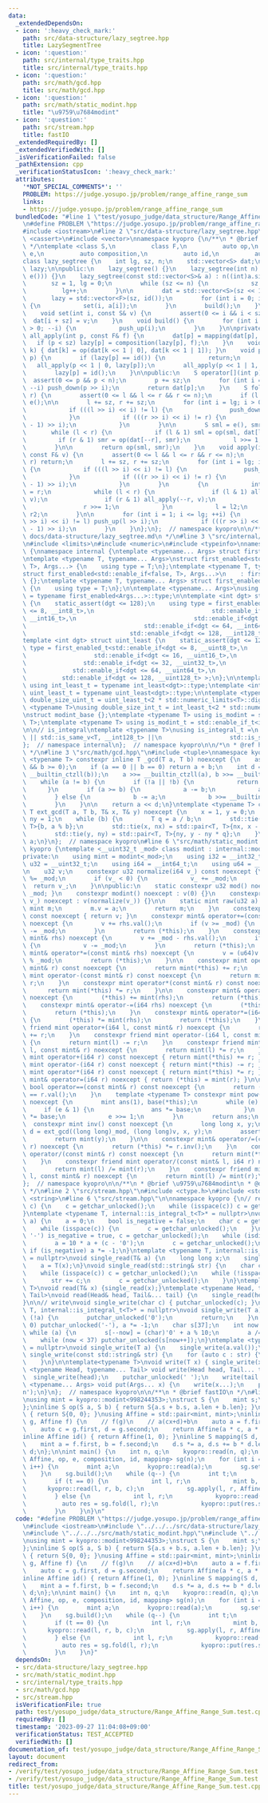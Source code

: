 ```yaml
---
data:
  _extendedDependsOn:
  - icon: ':heavy_check_mark:'
    path: src/data-structure/lazy_segtree.hpp
    title: LazySegmentTree
  - icon: ':question:'
    path: src/internal/type_traits.hpp
    title: src/internal/type_traits.hpp
  - icon: ':question:'
    path: src/math/gcd.hpp
    title: src/math/gcd.hpp
  - icon: ':question:'
    path: src/math/static_modint.hpp
    title: "\u9759\u7684modint"
  - icon: ':question:'
    path: src/stream.hpp
    title: fastIO
  _extendedRequiredBy: []
  _extendedVerifiedWith: []
  _isVerificationFailed: false
  _pathExtension: cpp
  _verificationStatusIcon: ':heavy_check_mark:'
  attributes:
    '*NOT_SPECIAL_COMMENTS*': ''
    PROBLEM: https://judge.yosupo.jp/problem/range_affine_range_sum
    links:
    - https://judge.yosupo.jp/problem/range_affine_range_sum
  bundledCode: "#line 1 \"test/yosupo_judge/data_structure/Range_Affine_Range_Sum.test.cpp\"\
    \n#define PROBLEM \"https://judge.yosupo.jp/problem/range_affine_range_sum\"\n\
    #include <iostream>\n#line 2 \"src/data-structure/lazy_segtree.hpp\"\n#include\
    \ <cassert>\n#include <vector>\nnamespace kyopro {\n/**\n * @brief LazySegmentTree\n\
    \ */\ntemplate <class S,\n          class F,\n          auto op,\n          auto\
    \ e,\n          auto composition,\n          auto id,\n          auto mapping>\n\
    class lazy_segtree {\n    int lg, sz, n;\n    std::vector<S> dat;\n    std::vector<F>\
    \ lazy;\n\npublic:\n    lazy_segtree() {}\n    lazy_segtree(int n) : lazy_segtree(std::vector<S>(n,\
    \ e())) {}\n    lazy_segtree(const std::vector<S>& a) : n((int)a.size()) {\n \
    \       sz = 1, lg = 0;\n        while (sz <= n) {\n            sz <<= 1;\n  \
    \          lg++;\n        }\n\n        dat = std::vector<S>(sz << 1, e());\n \
    \       lazy = std::vector<F>(sz, id());\n        for (int i = 0; i < n; ++i)\
    \ {\n            set(i, a[i]);\n        }\n        build();\n    }\n\npublic:\n\
    \    void set(int i, const S& v) {\n        assert(0 <= i && i < sz);\n      \
    \  dat[i + sz] = v;\n    }\n    void build() {\n        for (int i = sz - 1; i\
    \ > 0; --i) {\n            push_up(i);\n        }\n    }\n\nprivate:\n    void\
    \ all_apply(int p, const F& f) {\n        dat[p] = mapping(dat[p], f);\n     \
    \   if (p < sz) lazy[p] = composition(lazy[p], f);\n    }\n    void push_up(int\
    \ k) { dat[k] = op(dat[k << 1 | 0], dat[k << 1 | 1]); }\n    void push_down(int\
    \ p) {\n        if (lazy[p] == id()) {\n            return;\n        }\n     \
    \   all_apply(p << 1 | 0, lazy[p]);\n        all_apply(p << 1 | 1, lazy[p]);\n\
    \        lazy[p] = id();\n    }\n\npublic:\n    S operator[](int p) {\n      \
    \  assert(0 <= p && p < n);\n        p += sz;\n        for (int i = lg; i > 0;\
    \ --i) push_down(p >> i);\n        return dat[p];\n    }\n    S fold(int l, int\
    \ r) {\n        assert(0 <= l && l <= r && r <= n);\n        if (l == r) return\
    \ e();\n\n        l += sz, r += sz;\n        for (int i = lg; i > 0; --i) {\n\
    \            if (((l >> i) << i) != l) {\n                push_down(l >> i);\n\
    \            }\n            if (((r >> i) << i) != r) {\n                push_down((r\
    \ - 1) >> i);\n            }\n        }\n\n        S sml = e(), smr = e();\n \
    \       while (l < r) {\n            if (l & 1) sml = op(sml, dat[l++]);\n   \
    \         if (r & 1) smr = op(dat[--r], smr);\n            l >>= 1, r >>= 1;\n\
    \        }\n\n        return op(sml, smr);\n    }\n    void apply(int l, int r,\
    \ const F& v) {\n        assert(0 <= l && l <= r && r <= n);\n        if (l ==\
    \ r) return;\n        l += sz, r += sz;\n        for (int i = lg; i > 0; --i)\
    \ {\n            if (((l >> i) << i) != l) {\n                push_down(l >> i);\n\
    \            }\n            if (((r >> i) << i) != r) {\n                push_down((r\
    \ - 1) >> i);\n            }\n        }\n        {\n            int l2 = l, r2\
    \ = r;\n            while (l < r) {\n                if (l & 1) all_apply(l++,\
    \ v);\n                if (r & 1) all_apply(--r, v);\n                l >>= 1;\n\
    \                r >>= 1;\n            }\n            l = l2;\n            r =\
    \ r2;\n        }\n\n        for (int i = 1; i <= lg; ++i) {\n            if (((l\
    \ >> i) << i) != l) push_up(l >> i);\n            if (((r >> i) << i) != r) push_up((r\
    \ - 1) >> i);\n        }\n    }\n};\n};  // namespace kyopro\n\n/**\n * @docs\
    \ docs/data-structure/lazy_segtree.md\n */\n#line 3 \"src/internal/type_traits.hpp\"\
    \n#include <limits>\n#include <numeric>\n#include <typeinfo>\nnamespace kyopro\
    \ {\nnamespace internal {\ntemplate <typename... Args> struct first_enabled {};\n\
    \ntemplate <typename T, typename... Args>\nstruct first_enabled<std::enable_if<true,\
    \ T>, Args...> {\n    using type = T;\n};\ntemplate <typename T, typename... Args>\n\
    struct first_enabled<std::enable_if<false, T>, Args...>\n    : first_enabled<Args...>\
    \ {};\ntemplate <typename T, typename... Args> struct first_enabled<T, Args...>\
    \ {\n    using type = T;\n};\n\ntemplate <typename... Args>\nusing first_enabled_t\
    \ = typename first_enabled<Args...>::type;\n\ntemplate <int dgt> struct int_least\
    \ {\n    static_assert(dgt <= 128);\n    using type = first_enabled_t<std::enable_if<dgt\
    \ <= 8, __int8_t>,\n                                 std::enable_if<dgt <= 16,\
    \ __int16_t>,\n                                 std::enable_if<dgt <= 32, __int32_t>,\n\
    \                                 std::enable_if<dgt <= 64, __int64_t>,\n    \
    \                             std::enable_if<dgt <= 128, __int128_t> >;\n};\n\
    template <int dgt> struct uint_least {\n    static_assert(dgt <= 128);\n    using\
    \ type = first_enabled_t<std::enable_if<dgt <= 8, __uint8_t>,\n              \
    \                   std::enable_if<dgt <= 16, __uint16_t>,\n                 \
    \                std::enable_if<dgt <= 32, __uint32_t>,\n                    \
    \             std::enable_if<dgt <= 64, __uint64_t>,\n                       \
    \          std::enable_if<dgt <= 128, __uint128_t> >;\n};\n\ntemplate <int dgt>\
    \ using int_least_t = typename int_least<dgt>::type;\ntemplate <int dgt> using\
    \ uint_least_t = typename uint_least<dgt>::type;\n\ntemplate <typename T>\nusing\
    \ double_size_uint_t = uint_least_t<2 * std::numeric_limits<T>::digits>;\n\ntemplate\
    \ <typename T>\nusing double_size_int_t = int_least_t<2 * std::numeric_limits<T>::digits>;\n\
    \nstruct modint_base {};\ntemplate <typename T> using is_modint = std::is_base_of<modint_base,\
    \ T>;\ntemplate <typename T> using is_modint_t = std::enable_if_t<is_modint<T>::value>;\n\
    \n\n// is_integral\ntemplate <typename T>\nusing is_integral_t =\n    std::enable_if_t<std::is_integral_v<T>\
    \ || std::is_same_v<T, __int128_t> ||\n                   std::is_same_v<T, __uint128_t>>;\n\
    };  // namespace internal\n};  // namespace kyopro\n\n/*\n * @ref https://qiita.com/kazatsuyu/items/f8c3b304e7f8b35263d8\n\
    \ */\n#line 3 \"src/math/gcd.hpp\"\n#include <tuple>\nnamespace kyopro {\ntemplate\
    \ <typename T> constexpr inline T _gcd(T a, T b) noexcept {\n    assert(a >= 0\
    \ && b >= 0);\n    if (a == 0 || b == 0) return a + b;\n    int d = std::min<T>(__builtin_ctzll(a),\
    \ __builtin_ctzll(b));\n    a >>= __builtin_ctzll(a), b >>= __builtin_ctzll(b);\n\
    \    while (a != b) {\n        if (!a || !b) {\n            return a + b;\n  \
    \      }\n        if (a >= b) {\n            a -= b;\n            a >>= __builtin_ctzll(a);\n\
    \        } else {\n            b -= a;\n            b >>= __builtin_ctzll(b);\n\
    \        }\n    }\n\n    return a << d;\n}\ntemplate <typename T> constexpr inline\
    \ T ext_gcd(T a, T b, T& x, T& y) noexcept {\n    x = 1, y = 0;\n    T nx = 0,\
    \ ny = 1;\n    while (b) {\n        T q = a / b;\n        std::tie(a, b) = std::pair<T,\
    \ T>{b, a % b};\n        std::tie(x, nx) = std::pair<T, T>{nx, x - nx * q};\n\
    \        std::tie(y, ny) = std::pair<T, T>{ny, y - ny * q};\n    }\n    return\
    \ a;\n}\n};  // namespace kyopro\n#line 6 \"src/math/static_modint.hpp\"\nnamespace\
    \ kyopro {\ntemplate <__uint32_t _mod> class modint : internal::modint_base {\n\
    private:\n    using mint = modint<_mod>;\n    using i32 = __int32_t;\n    using\
    \ u32 = __uint32_t;\n    using i64 = __int64_t;\n    using u64 = __uint64_t;\n\
    \n    u32 v;\n    constexpr u32 normalize(i64 v_) const noexcept {\n        v_\
    \ %= _mod;\n        if (v_ < 0) {\n            v_ += _mod;\n        }\n      \
    \  return v_;\n    }\n\npublic:\n    static constexpr u32 mod() noexcept { return\
    \ _mod; }\n    constexpr modint() noexcept : v(0) {}\n    constexpr modint(i64\
    \ v_) noexcept : v(normalize(v_)) {}\n\n    static mint raw(u32 a) {\n       \
    \ mint m;\n        m.v = a;\n        return m;\n    }\n    constexpr u32 val()\
    \ const noexcept { return v; }\n    constexpr mint& operator+=(const mint& rhs)\
    \ noexcept {\n        v += rhs.val();\n        if (v >= _mod) {\n            v\
    \ -= _mod;\n        }\n        return (*this);\n    }\n    constexpr mint& operator-=(const\
    \ mint& rhs) noexcept {\n        v += _mod - rhs.val();\n        if (v >= _mod)\
    \ {\n            v -= _mod;\n        }\n        return (*this);\n    }\n    constexpr\
    \ mint& operator*=(const mint& rhs) noexcept {\n        v = (u64)v * rhs.val()\
    \ % _mod;\n        return (*this);\n    }\n\n    constexpr mint operator+(const\
    \ mint& r) const noexcept {\n        return mint(*this) += r;\n    }\n    constexpr\
    \ mint operator-(const mint& r) const noexcept {\n        return mint(*this) -=\
    \ r;\n    }\n    constexpr mint operator*(const mint& r) const noexcept {\n  \
    \      return mint(*this) *= r;\n    }\n\n    constexpr mint& operator+=(i64 rhs)\
    \ noexcept {\n        (*this) += mint(rhs);\n        return (*this);\n    }\n\
    \    constexpr mint& operator-=(i64 rhs) noexcept {\n        (*this) -= mint(rhs);\n\
    \        return (*this);\n    }\n    constexpr mint& operator*=(i64 rhs) noexcept\
    \ {\n        (*this) *= mint(rhs);\n        return (*this);\n    }\n    constexpr\
    \ friend mint operator+(i64 l, const mint& r) noexcept {\n        return mint(l)\
    \ += r;\n    }\n    constexpr friend mint operator-(i64 l, const mint& r) noexcept\
    \ {\n        return mint(l) -= r;\n    }\n    constexpr friend mint operator*(i64\
    \ l, const mint& r) noexcept {\n        return mint(l) *= r;\n    }\n\n    constexpr\
    \ mint operator+(i64 r) const noexcept { return mint(*this) += r; }\n    constexpr\
    \ mint operator-(i64 r) const noexcept { return mint(*this) -= r; }\n    constexpr\
    \ mint operator*(i64 r) const noexcept { return mint(*this) *= r; }\n\n    constexpr\
    \ mint& operator=(i64 r) noexcept { return (*this) = mint(r); }\n\n    constexpr\
    \ bool operator==(const mint& r) const noexcept {\n        return (*this).val()\
    \ == r.val();\n    }\n    template <typename T> constexpr mint pow(T e) const\
    \ noexcept {\n        mint ans(1), base(*this);\n        while (e) {\n       \
    \     if (e & 1) {\n                ans *= base;\n            }\n            base\
    \ *= base;\n            e >>= 1;\n        }\n        return ans;\n    }\n\n  \
    \  constexpr mint inv() const noexcept {\n        long long x, y;\n        auto\
    \ d = ext_gcd((long long)_mod, (long long)v, x, y);\n        assert(d == 1);\n\
    \        return mint(y);\n    }\n\n    constexpr mint& operator/=(const mint&\
    \ r) noexcept {\n        return (*this) *= r.inv();\n    }\n    constexpr mint\
    \ operator/(const mint& r) const noexcept {\n        return mint(*this) *= r.inv();\n\
    \    }\n    constexpr friend mint operator/(const mint& l, i64 r) noexcept {\n\
    \        return mint(l) /= mint(r);\n    }\n    constexpr friend mint operator/(i64\
    \ l, const mint& r) noexcept {\n        return mint(l) /= mint(r);\n    }\n};\n\
    };  // namespace kyopro\n\n/**\n * @brief \u9759\u7684modint\n * @docs docs/math/static_modint.md\n\
    \ */\n#line 2 \"src/stream.hpp\"\n#include <ctype.h>\n#include <stdio.h>\n#include\
    \ <string>\n#line 6 \"src/stream.hpp\"\n\nnamespace kyopro {\n// read\nvoid single_read(char&\
    \ c) {\n    c = getchar_unlocked();\n    while (isspace(c)) c = getchar_unlocked();\n\
    }\ntemplate <typename T, internal::is_integral_t<T>* = nullptr>\nvoid single_read(T&\
    \ a) {\n    a = 0;\n    bool is_negative = false;\n    char c = getchar_unlocked();\n\
    \    while (isspace(c)) {\n        c = getchar_unlocked();\n    }\n    if (c ==\
    \ '-') is_negative = true, c = getchar_unlocked();\n    while (isdigit(c)) {\n\
    \        a = 10 * a + (c - '0');\n        c = getchar_unlocked();\n    }\n   \
    \ if (is_negative) a *= -1;\n}\ntemplate <typename T, internal::is_modint_t<T>*\
    \ = nullptr>\nvoid single_read(T& a) {\n    long long x;\n    single_read(x);\n\
    \    a = T(x);\n}\nvoid single_read(std::string& str) {\n    char c = getchar_unlocked();\n\
    \    while (isspace(c)) c = getchar_unlocked();\n    while (!isspace(c)) {\n \
    \       str += c;\n        c = getchar_unlocked();\n    }\n}\ntemplate<typename\
    \ T>\nvoid read(T& x) {single_read(x);}\ntemplate <typename Head, typename...\
    \ Tail>\nvoid read(Head& head, Tail&... tail) {\n    single_read(head), read(tail...);\n\
    }\n\n// write\nvoid single_write(char c) { putchar_unlocked(c); }\ntemplate <typename\
    \ T, internal::is_integral_t<T>* = nullptr>\nvoid single_write(T a) {\n    if\
    \ (!a) {\n        putchar_unlocked('0');\n        return;\n    }\n    if (a <\
    \ 0) putchar_unlocked('-'), a *= -1;\n    char s[37];\n    int now = 37;\n   \
    \ while (a) {\n        s[--now] = (char)'0' + a % 10;\n        a /= 10;\n    }\n\
    \    while (now < 37) putchar_unlocked(s[now++]);\n}\ntemplate <typename T, internal::is_modint_t<T>*\
    \ = nullptr>\nvoid single_write(T a) {\n    single_write(a.val());\n}\n\nvoid\
    \ single_write(const std::string& str) {\n    for (auto c : str) {\n        putchar_unlocked(c);\n\
    \    }\n}\n\ntemplate<typename T>\nvoid write(T x) { single_write(x); }\ntemplate\
    \ <typename Head, typename... Tail> void write(Head head, Tail... tail) {\n  \
    \  single_write(head);\n    putchar_unlocked(' ');\n    write(tail...);\n}\ntemplate\
    \ <typename... Args> void put(Args... x) {\n    write(x...);\n    putchar_unlocked('\\\
    n');\n}\n};  // namespace kyopro\n\n/**\n * @brief fastIO\n */\n#line 6 \"test/yosupo_judge/data_structure/Range_Affine_Range_Sum.test.cpp\"\
    \nusing mint = kyopro::modint<998244353>;\nstruct S {\n    mint s;\n    int len;\n\
    };\ninline S op(S a, S b) { return S{a.s + b.s, a.len + b.len}; }\ninline S e()\
    \ { return S{0, 0}; }\nusing Affine = std::pair<mint, mint>;\ninline Affine composition(Affine\
    \ g, Affine f) {\n    // f(g)\n    // a(cx+d)+b\n    auto a = f.first, b = f.second;\n\
    \    auto c = g.first, d = g.second;\n    return Affine(a * c, a * d + b);\n}\n\
    inline Affine id() { return Affine(1, 0); }\ninline S mapping(S d, Affine f) {\n\
    \    mint a = f.first, b = f.second;\n    d.s *= a, d.s += b * d.len;\n    return\
    \ d;\n};\n\nint main() {\n    int n, q;\n    kyopro::read(n, q);\n    kyopro::lazy_segtree<S,\
    \ Affine, op, e, composition, id, mapping> sg(n);\n    for (int i = 0; i < n;\
    \ i++) {\n        mint a;\n        kyopro::read(a);\n        sg.set(i, {a, 1});\n\
    \    }\n    sg.build();\n    while (q--) {\n        int t;\n        kyopro::read(t);\n\
    \        if (t == 0) {\n            int l, r;\n            mint b, c;\n      \
    \      kyopro::read(l, r, b, c);\n            sg.apply(l, r, Affine(b, c));\n\
    \        } else {\n            int l, r;\n            kyopro::read(l, r);\n  \
    \          auto res = sg.fold(l, r);\n            kyopro::put(res.s.val());\n\
    \        }\n    }\n}\n"
  code: "#define PROBLEM \"https://judge.yosupo.jp/problem/range_affine_range_sum\"\
    \n#include <iostream>\n#include \"../../../src/data-structure/lazy_segtree.hpp\"\
    \n#include \"../../../src/math/static_modint.hpp\"\n#include \"../../../src/stream.hpp\"\
    \nusing mint = kyopro::modint<998244353>;\nstruct S {\n    mint s;\n    int len;\n\
    };\ninline S op(S a, S b) { return S{a.s + b.s, a.len + b.len}; }\ninline S e()\
    \ { return S{0, 0}; }\nusing Affine = std::pair<mint, mint>;\ninline Affine composition(Affine\
    \ g, Affine f) {\n    // f(g)\n    // a(cx+d)+b\n    auto a = f.first, b = f.second;\n\
    \    auto c = g.first, d = g.second;\n    return Affine(a * c, a * d + b);\n}\n\
    inline Affine id() { return Affine(1, 0); }\ninline S mapping(S d, Affine f) {\n\
    \    mint a = f.first, b = f.second;\n    d.s *= a, d.s += b * d.len;\n    return\
    \ d;\n};\n\nint main() {\n    int n, q;\n    kyopro::read(n, q);\n    kyopro::lazy_segtree<S,\
    \ Affine, op, e, composition, id, mapping> sg(n);\n    for (int i = 0; i < n;\
    \ i++) {\n        mint a;\n        kyopro::read(a);\n        sg.set(i, {a, 1});\n\
    \    }\n    sg.build();\n    while (q--) {\n        int t;\n        kyopro::read(t);\n\
    \        if (t == 0) {\n            int l, r;\n            mint b, c;\n      \
    \      kyopro::read(l, r, b, c);\n            sg.apply(l, r, Affine(b, c));\n\
    \        } else {\n            int l, r;\n            kyopro::read(l, r);\n  \
    \          auto res = sg.fold(l, r);\n            kyopro::put(res.s.val());\n\
    \        }\n    }\n}"
  dependsOn:
  - src/data-structure/lazy_segtree.hpp
  - src/math/static_modint.hpp
  - src/internal/type_traits.hpp
  - src/math/gcd.hpp
  - src/stream.hpp
  isVerificationFile: true
  path: test/yosupo_judge/data_structure/Range_Affine_Range_Sum.test.cpp
  requiredBy: []
  timestamp: '2023-09-27 11:04:08+09:00'
  verificationStatus: TEST_ACCEPTED
  verifiedWith: []
documentation_of: test/yosupo_judge/data_structure/Range_Affine_Range_Sum.test.cpp
layout: document
redirect_from:
- /verify/test/yosupo_judge/data_structure/Range_Affine_Range_Sum.test.cpp
- /verify/test/yosupo_judge/data_structure/Range_Affine_Range_Sum.test.cpp.html
title: test/yosupo_judge/data_structure/Range_Affine_Range_Sum.test.cpp
---
```

